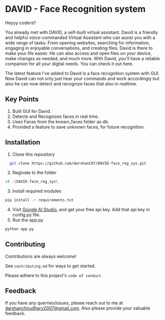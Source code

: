 # DAVID - Face Recognition system

Heyyy coders!!

You already met with DAVID, a self-built virtual assistant. David is a friendly and helpful voice-commanded Virtual Assistant who can assist you with a wide range of tasks. From opening websites, searching for information, engaging in enjoyable conversations, and creating files, David is there to make your life easier. He can also access and open files on your device, make changes as needed, and much more. With David, you'll have a reliable companion for all your digital needs. You can check it out here.

The latest feature I've added to David is a face recognition system with GUI. Now David can not only just hear your commands and work accordingly but also he can now detect and recognize faces that also in realtime.

## Key Points
1. Built GUI for David.
2. Detects and Recognizes faces in real time.
3. Uses Faces from the known_faces folder as db.
4. Provided a feature to save unknown faces, for future recognition.

## Installation

1. Clone this repository

```bash
  git clone https://github.com/darshanC07/DAVID-face_reg_sys.git
```
2. Nagivate to the folder
```bash
cd .\DAVID-face_reg_sys\
```
3. Install required modules
```bash
pip install -r requirements.txt
```
4. Visit [Google AI Studio](https://ai.google.dev/aistudio), and get your free api key. Add that api key in config.py file.
5. Run the app.py
```bash
python app.py
```

## Contributing

Contributions are always welcome!

See `contributing.md` for ways to get started.

Please adhere to this project's `code of conduct`.

## Feedback
If you have any querries/issues, please reach out to me at darshanchoudhary2007@gmail.com.
Also please provide your valuable feedback.
